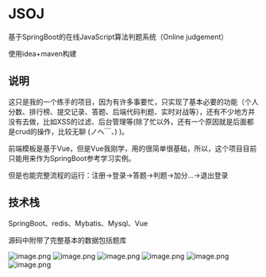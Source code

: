 # JSOJ
基于SpringBoot的在线JavaScript算法判题系统（Online judgement）

使用idea+maven构建

## 说明

这只是我的一个练手的项目，因为有许多事要忙，只实现了基本必要的功能（个人分数、排行榜、提交记录、答题、后端代码判题、实时对战等），还有不少地方并没有去做，比如XSS的过滤、后台管理等(除了忙以外，还有一个原因就是后面都是crud的操作，比较无聊 (ノへ￣、) )。

前端模板是基于Vue，但是Vue我刚学，用的很简单很基础，所以，这个项目目前只能用来作为SpringBoot参考学习实例。

但是也能完整流程的运行：注册->登录->答题->判题->加分...->退出登录

## 技术栈

SpringBoot、redis、Mybatis、Mysql、Vue

源码中附带了完整基本的数据包括题库


![image.png](https://i.loli.net/2019/09/18/v6wVGrKfMlu2cPH.png)
![image.png](https://i.loli.net/2019/09/18/An4L7hjZaOeRI3C.png)
![image.png](https://i.loli.net/2019/09/18/nqPOF6Vs8meNYfB.png)
![image.png](https://i.loli.net/2019/09/18/Wnzdmyt7F9R314Y.png)
![image.png](https://i.loli.net/2019/09/18/O8S3QuDJKqwACgd.png)
![image.png](https://i.loli.net/2019/09/18/17baLwoFSsmXQPp.png)
